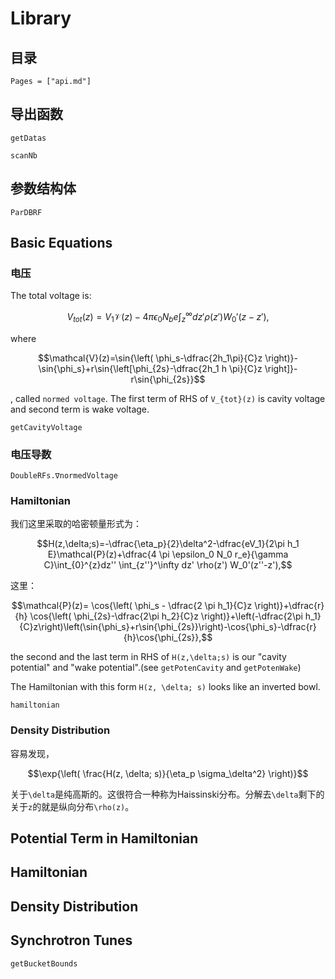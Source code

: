 # Library

## 目录
```@contents
Pages = ["api.md"]
```


## 导出函数
```@docs
getDatas
```

```@docs
scanNb
```



## 参数结构体
```@docs
ParDBRF
```



## Basic Equations
### 电压
The total voltage is:
```math
V_{tot}(z) =V_1 \mathcal{V}(z) - 4 \pi \epsilon_0 N_b e \int_z^\infty dz' \rho(z') W_0'(z-z'),
```
where
```math
\mathcal{V}(z)=\sin{\left( \phi_s-\dfrac{2h_1\pi}{C}z \right)}-\sin{\phi_s}+r\sin{\left[\phi_{2s}-\dfrac{2h_1 h \pi}{C}z \right]}-r\sin{\phi_{2s}}
```
, called `normed voltage`. The first term of RHS of ``V_{tot}(z)`` is cavity voltage and second term is wake voltage.


```@docs
getCavityVoltage
```

### 电压导数
```@docs
DoubleRFs.∇normedVoltage
```



### Hamiltonian
我们这里采取的哈密顿量形式为：
```math
H(z,\delta;s)=-\dfrac{\eta_p}{2}\delta^2-\dfrac{eV_1}{2\pi h_1 E}\mathcal{P}(z)+\dfrac{4 \pi \epsilon_0 N_0 r_e}{\gamma C}\int_{0}^{z}dz'' \int_{z''}^\infty dz' \rho(z') W_0'(z''-z'),
```
这里：
```math
\mathcal{P}(z)= \cos{\left( \phi_s - \dfrac{2 \pi h_1}{C}z \right)}+\dfrac{r}{h} \cos{\left( \phi_{2s}-\dfrac{2\pi h_2}{C}z \right)}+\left(-\dfrac{2\pi h_1}{C}z\right)\left(\sin{\phi_s}+r\sin{\phi_{2s}}\right)-\cos{\phi_s}-\dfrac{r}{h}\cos{\phi_{2s}},
```

the second and the last term in RHS of ``H(z,\delta;s)`` is our "cavity potential" and "wake potential".(see `getPotenCavity` and `getPotenWake`)

The Hamiltonian with this form ``H(z, \delta; s)`` looks like an inverted bowl.

```@docs
hamiltonian
```


### Density Distribution
容易发现，
```math
\exp{\left( \frac{H(z, \delta; s)}{\eta_p \sigma_\delta^2} \right)}
```
关于``\delta``是纯高斯的。这很符合一种称为Haissinski分布。分解去``\delta``剩下的关于``z``的就是纵向分布``\rho(z)``。






## Potential Term in Hamiltonian


## Hamiltonian

## Density Distribution


## Synchrotron Tunes
```@docs
getBucketBounds
```
